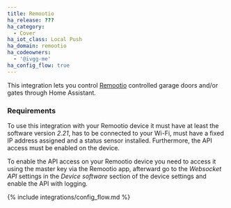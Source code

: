 ```yaml
---
title: Remootio
ha_release: ???
ha_category:
  - Cover
ha_iot_class: Local Push
ha_domain: remootio
ha_codeowners:
  - '@ivgg-me'
ha_config_flow: true
---
```


This integration lets you control [Remootio](https://www.remootio.com/) controlled garage doors and/or gates through Home Assistant.

### Requirements

To use this integration with your Remootio device it must have at least the software version _2.21_, has to be connected to your Wi-Fi, must have a fixed IP address assigned and 
a status sensor installed. Furthermore, the API access must be enabled on the device.

To enable the API access on your Remootio device you need to access it using the master key via the Remootio app, afterward go to the _Websocket API_ settings 
in the _Device software_ section of the device settings and enable the API with logging.

{% include integrations/config_flow.md %}
